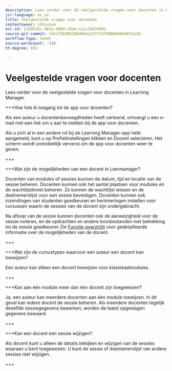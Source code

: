 ```yaml
---
description: Lees verder voor de veelgestelde vragen voor docenten in Learning Manager.
jcr-language: en_us
title: Veelgestelde vragen voor docenten
contentowner: shhivkum
exl-id: 1120516c-461a-498d-a5ae-cacc1e87e081
source-git-commit: fe51f56d0528b469ea13f3fb780886d6dd6f2e3d
workflow-type: tm+mt
source-wordcount: '316'
ht-degree: 85%

---
```


# Veelgestelde vragen voor docenten

Lees verder voor de veelgestelde vragen voor docenten in Learning Manager.

+++Hoe heb ik toegang tot de app voor docenten?

Als een auteur u docentenbevoegdheden heeft verleend, ontvangt u een e-mail met een link om u aan te melden bij de app voor docenten.

Als u zich al in een andere rol bij de Learning Manager-app hebt aangemeld, kunt u op Profielinstellingen klikken en Docent selecteren. Het scherm wordt onmiddellijk ververst om de app voor docenten weer te geven.

+++

+++Wat zijn de mogelijkheden van een docent in Leermanager?

Docenten van modules of sessies kunnen de datum, tijd en locatie van de sessie beheren. Docenten kunnen ook het aantal plaatsen voor modules en de wachtlijstlimiet beheren. Ze kunnen de wachtlijst wissen en de deelnemerslijst voor een sessie bevestigen. Docenten kunnen ook inzendingen van studenten goedkeuren en herinneringen instellen voor cursussen waarin de sessies van de docent zijn ondergebracht.

Na afloop van de sessie kunnen docenten ook de aanwezigheid voor de sessie noteren, en de opdrachten en andere bronbestanden met betrekking tot de sessie goedkeuren Zie [Functie-overzicht](feature-summary/modules.md) voor gedetailleerde informatie over de mogelijkheden van de docent.

+++

+++Wat zijn de cursustypes waarvoor een auteur een docent kan toewijzen?

Een auteur kan alleen een docent toewijzen voor klaslokaalmodules.

+++

+++Kan aan één module meer dan één docent zijn toegewezen?

Ja, een auteur kan meerdere docenten aan één module toewijzen. In dit geval kan iedere docent de sessie beheren. Als meerdere docenten tegelijk dezelfde sessiegegevens bewerken, worden de laatst opgeslagen gegevens bewaard.

+++

+++Kan een docent een sessie wijzigen?

Als docent kunt u alleen de details bekijken en wijzigen van de sessies waaraan u bent toegewezen. U kunt de sessie of deelnemerslijst van andere sessies niet wijzigen.

+++
